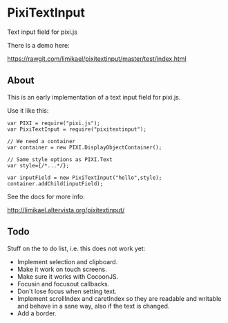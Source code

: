 PixiTextInput
=============

Text input field for pixi.js 

There is a demo here:

https://rawgit.com/limikael/pixitextinput/master/test/index.html

About
-----

This is an early implementation of a text input field for pixi.js.

Use it like this:

    var PIXI = require("pixi.js");
    var PixiTextInput = require("pixitextinput");

    // We need a container
    var container = new PIXI.DisplayObjectContainer();

    // Same style options as PIXI.Text
    var style={/*...*/};

    var inputField = new PixiTextInput("hello",style);
    container.addChild(inputField);

See the docs for more info:

http://limikael.altervista.org/pixitextinput/

Todo
----

Stuff on the to do list, i.e. this does not work yet:

* Implement selection and clipboard.
* Make it work on touch screens.
* Make sure it works with CocoonJS.
* Focusin and focusout callbacks.
* Don't lose focus when setting text.
* Implement scrollIndex and caretIndex so they are readable and writable and behave in a sane way, also if the text is changed.
* Add a border.
